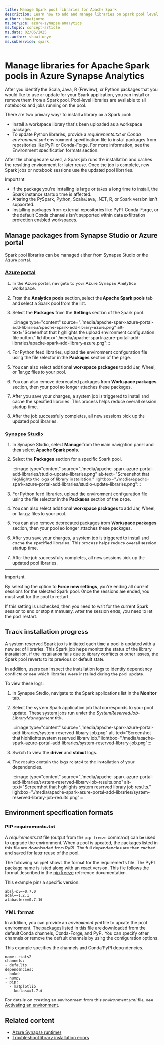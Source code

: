 ```yaml
---
title: Manage Spark pool libraries for Apache Spark
description: Learn how to add and manage libraries on Spark pool level in Azure Synapse Analytics.
author: shuaijunye
ms.service: azure-synapse-analytics
ms.topic: concept-article
ms.date: 02/06/2025
ms.author: shuaijunye
ms.subservice: spark
---
```


# Manage libraries for Apache Spark pools in Azure Synapse Analytics

After you identify the Scala, Java, R (Preview), or Python packages that you would like to use or update for your Spark application, you can install or remove them from a Spark pool. Pool-level libraries are available to all notebooks and jobs running on the pool.

There are two primary ways to install a library on a Spark pool:
- Install a workspace library that's been uploaded as a workspace package.
- To update Python libraries, provide a *requirements.txt* or *Conda environment.yml* environment specification file to install packages from repositories like PyPI or Conda-Forge. For more information, see the [Environment specification formats](#environment-specification-formats) section.

After the changes are saved, a Spark job runs the installation and caches the resulting environment for later reuse. Once the job is complete, new Spark jobs or notebook sessions use the updated pool libraries.

> [!IMPORTANT]
> - If the package you're installing is large or takes a long time to install, the Spark instance startup time is affected.
> - Altering the PySpark, Python, Scala/Java, .NET, R, or Spark version isn't supported.
> - Installing packages from external repositories like PyPI, Conda-Forge, or the default Conda channels isn't supported within data exfiltration protection enabled workspaces.

## Manage packages from Synapse Studio or Azure portal

Spark pool libraries can be managed either from Synapse Studio or the Azure portal.

### [Azure portal](#tab/azure-portal)

1. In the Azure portal, navigate to your Azure Synapse Analytics workspace.

1. From the **Analytics pools** section, select the **Apache Spark pools** tab and select a Spark pool from the list.

1. Select the **Packages** from the **Settings** section of the Spark pool.

    :::image type="content" source="./media/apache-spark-azure-portal-add-libraries/apache-spark-add-library-azure.png" alt-text="Screenshot that highlights the upload environment configuration file button." lightbox="./media/apache-spark-azure-portal-add-libraries/apache-spark-add-library-azure.png":::

1. For Python feed libraries, upload the environment configuration file using the file selector in the **Packages** section of the page.

1. You can also select additional **workspace packages** to add Jar, Wheel, or Tar.gz files to your pool.

1. You can also remove deprecated packages from **Workspace packages** section, then your pool no longer attaches these packages.

1. After you save your changes, a system job is triggered to install and cache the specified libraries. This process helps reduce overall session startup time.

1. After the job successfully completes, all new sessions pick up the updated pool libraries.

### [Synapse Studio](#tab/synapse-studio)

1. In Synapse Studio, select **Manage** from the main navigation panel and then select **Apache Spark pools**.

1. Select the **Packages** section for a specific Spark pool.

    :::image type="content" source="./media/apache-spark-azure-portal-add-libraries/studio-update-libraries.png" alt-text="Screenshot that highlights the logs of library installation." lightbox="./media/apache-spark-azure-portal-add-libraries/studio-update-libraries.png":::

1. For Python feed libraries, upload the environment configuration file using the file selector in the **Packages** section of the page.

1. You can also select additional **workspace packages** to add Jar, Wheel, or Tar.gz files to your pool.

1. You can also remove deprecated packages from **Workspace packages** section, then your pool no longer attaches these packages.

1. After you save your changes, a system job is triggered to install and cache the specified libraries. This process helps reduce overall session startup time.

1. After the job successfully completes, all new sessions pick up the updated pool libraries.

---

> [!IMPORTANT]
> By selecting the option to **Force new settings**, you're ending all current sessions for the selected Spark pool. Once the sessions are ended, you must wait for the pool to restart.
>
> If this setting is unchecked, then you need to wait for the current Spark session to end or stop it manually. After the session ends, you need to let the pool restart.

## Track installation progress

A system reserved Spark job is initiated each time a pool is updated with a new set of libraries. This Spark job helps monitor the status of the library installation. If the installation fails due to library conflicts or other issues, the Spark pool reverts to its previous or default state.

In addition, users can inspect the installation logs to identify dependency conflicts or see which libraries were installed during the pool update.

To view these logs:

1. In Synapse Studio, navigate to the Spark applications list in the **Monitor** tab.

1. Select the system Spark application job that corresponds to your pool update. These system jobs run under the *SystemReservedJob-LibraryManagement* title.

    :::image type="content" source="./media/apache-spark-azure-portal-add-libraries/system-reserved-library-job.png" alt-text="Screenshot that highlights system reserved library job." lightbox="./media/apache-spark-azure-portal-add-libraries/system-reserved-library-job.png":::

1. Switch to view the **driver** and **stdout** logs.

1. The results contain the logs related to the installation of your dependencies.

    :::image type="content" source="./media/apache-spark-azure-portal-add-libraries/system-reserved-library-job-results.png" alt-text="Screenshot that highlights system reserved library job results." lightbox="./media/apache-spark-azure-portal-add-libraries/system-reserved-library-job-results.png":::

## Environment specification formats

### PIP requirements.txt

A *requirements.txt* file (output from the `pip freeze` command) can be used to upgrade the environment. When a pool is updated, the packages listed in this file are downloaded from PyPI. The full dependencies are then cached and saved for later reuse of the pool.

The following snippet shows the format for the requirements file. The PyPI package name is listed along with an exact version. This file follows the format described in the [pip freeze](https://pip.pypa.io/en/stable/cli/pip_freeze/) reference documentation.

This example pins a specific version.

```
absl-py==0.7.0
adal==1.2.1
alabaster==0.7.10
```

### YML format

In addition, you can provide an *environment.yml* file to update the pool environment. The packages listed in this file are downloaded from the default Conda channels, Conda-Forge, and PyPI. You can specify other channels or remove the default channels by using the configuration options.

This example specifies the channels and Conda/PyPI dependencies.

```
name: stats2
channels:
- defaults
dependencies:
- bokeh
- numpy
- pip:
  - matplotlib
  - koalas==1.7.0
```

For details on creating an environment from this *environment.yml* file, see [Activating an environment](https://conda.io/projects/conda/en/latest/user-guide/tasks/manage-environments.html#activating-an-environment).

## Related content

- [Azure Synapse runtimes](apache-spark-version-support.md)
- [Troubleshoot library installation errors](apache-spark-troubleshoot-library-errors.md)
